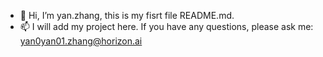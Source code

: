 - 👋 Hi, I’m yan.zhang, this is my fisrt file README.md.
- 📫 I will add my project here. If you have any questions, please ask me: yan0yan01.zhang@horizon.ai

<!---
1509878993/1509878993 is a ✨ special ✨ repository because its `README.md` (this file) appears on your GitHub profile.
You can click the Preview link to take a look at your changes.
--->
